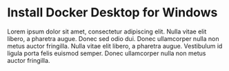# Install Docker Desktop for Windows

Lorem ipsum dolor sit amet, consectetur adipiscing elit. Nulla vitae elit libero, a pharetra augue. Donec sed odio dui. Donec ullamcorper nulla non metus auctor fringilla. Nulla vitae elit libero, a pharetra augue. Vestibulum id ligula porta felis euismod semper. Donec ullamcorper nulla non metus auctor fringilla.
